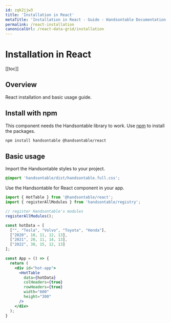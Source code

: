 ```yaml
---
id: zqk2jjw3
title: 'Installation in React'
metaTitle: 'Installation in React - Guide - Handsontable Documentation'
permalink: /react-installation
canonicalUrl: /react-data-grid/installation
---
```


# Installation in React

[[toc]]


## Overview

React installation and basic usage guide.

## Install with npm

This component needs the Handsontable library to work. Use [npm](https://www.npmjs.com/package/@handsontable/react) to install the packages.

```bash
npm install handsontable @handsontable/react
```

## Basic usage

Import the Handsontable styles to your project.

```scss
@import 'handsontable/dist/handsontable.full.css';
```

Use the Handsontable for React component in your app.

```jsx
import { HotTable } from '@handsontable/react';
import { registerAllModules } from 'handsontable/registry';

// register Handsontable's modules
registerAllModules();

const hotData = [
  ["", "Tesla", "Volvo", "Toyota", "Honda"],
  ["2020", 10, 11, 12, 13],
  ["2021", 20, 11, 14, 13],
  ["2022", 30, 15, 12, 13]
];

const App = () => {
  return (
    <div id="hot-app">
      <HotTable
        data={hotData}
        colHeaders={true}
        rowHeaders={true}
        width="600"
        height="300"
      />
    </div>
  );
}
```
